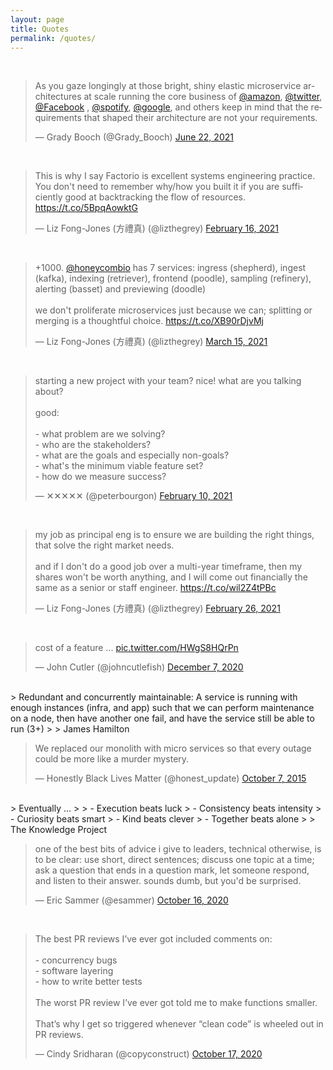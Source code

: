 ```yaml
---
layout: page
title: Quotes
permalink: /quotes/
---
```


<br>
<blockquote class="twitter-tweet"><p lang="en" dir="ltr">As you gaze longingly at those bright, shiny elastic microservice architectures at scale running the core business of <a href="https://twitter.com/amazon?ref_src=twsrc%5Etfw">@amazon</a>, <a href="https://twitter.com/Twitter?ref_src=twsrc%5Etfw">@twitter</a>, <a href="https://twitter.com/Facebook?ref_src=twsrc%5Etfw">@Facebook</a> , <a href="https://twitter.com/Spotify?ref_src=twsrc%5Etfw">@spotify</a>, <a href="https://twitter.com/Google?ref_src=twsrc%5Etfw">@google</a>, and others keep in mind that the requirements that shaped their architecture are not your requirements.</p>&mdash; Grady Booch (@Grady_Booch) <a href="https://twitter.com/Grady_Booch/status/1407269523942612996?ref_src=twsrc%5Etfw">June 22, 2021</a></blockquote> <script async src="https://platform.twitter.com/widgets.js" charset="utf-8"></script> 

<br>
<blockquote class="twitter-tweet"><p lang="en" dir="ltr">This is why I say Factorio is excellent systems engineering practice. You don&#39;t need to remember why/how you built it if you are sufficiently good at backtracking the flow of resources. <a href="https://t.co/5BpqAowktG">https://t.co/5BpqAowktG</a></p>&mdash; Liz Fong-Jones (方禮真) (@lizthegrey) <a href="https://twitter.com/lizthegrey/status/1361736400455036931?ref_src=twsrc%5Etfw">February 16, 2021</a></blockquote> <script async src="https://platform.twitter.com/widgets.js" charset="utf-8"></script>

<br>
<blockquote class="twitter-tweet"><p lang="en" dir="ltr">+1000. <a href="https://twitter.com/honeycombio?ref_src=twsrc%5Etfw">@honeycombio</a> has 7 services: ingress (shepherd), ingest (kafka), indexing (retriever), frontend (poodle), sampling (refinery), alerting (basset) and previewing (doodle)<br><br>we don&#39;t proliferate microservices just because we can; splitting or merging is a thoughtful choice. <a href="https://t.co/XB90rDjvMj">https://t.co/XB90rDjvMj</a></p>&mdash; Liz Fong-Jones (方禮真) (@lizthegrey) <a href="https://twitter.com/lizthegrey/status/1371603255239741444?ref_src=twsrc%5Etfw">March 15, 2021</a></blockquote> <script async src="https://platform.twitter.com/widgets.js" charset="utf-8"></script> 

<br>
<blockquote class="twitter-tweet"><p lang="en" dir="ltr">starting a new project with your team? nice! what are you talking about?<br><br>good:<br><br>- what problem are we solving?<br>- who are the stakeholders?<br>- what are the goals and especially non-goals?<br>- what&#39;s the minimum viable feature set?<br>- how do we measure success?</p>&mdash; ✕✕✕✕✕ (@peterbourgon) <a href="https://twitter.com/peterbourgon/status/1359568494837329920?ref_src=twsrc%5Etfw">February 10, 2021</a></blockquote> <script async src="https://platform.twitter.com/widgets.js" charset="utf-8"></script> 

<br>
<blockquote class="twitter-tweet"><p lang="en" dir="ltr">my job as principal eng is to ensure we are building the right things, that solve the right market needs.<br><br>and if I don&#39;t do a good job over a multi-year timeframe, then my shares won&#39;t be worth anything, and I will come out financially the same as a senior or staff engineer. <a href="https://t.co/wil2Z4tPBc">https://t.co/wil2Z4tPBc</a></p>&mdash; Liz Fong-Jones (方禮真) (@lizthegrey) <a href="https://twitter.com/lizthegrey/status/1365189713536032770?ref_src=twsrc%5Etfw">February 26, 2021</a></blockquote> <script async src="https://platform.twitter.com/widgets.js" charset="utf-8"></script> 

<br>
<blockquote class="twitter-tweet"><p lang="en" dir="ltr">cost of a feature ... <a href="https://t.co/HWgS8HQrPn">pic.twitter.com/HWgS8HQrPn</a></p>&mdash; John Cutler (@johncutlefish) <a href="https://twitter.com/johncutlefish/status/1335822976957247489?ref_src=twsrc%5Etfw">December 7, 2020</a></blockquote> <script async src="https://platform.twitter.com/widgets.js" charset="utf-8"></script> 

<br>
> Redundant and concurrently maintainable: A service is running with enough instances (infra, and app) such that we can perform maintenance on a node, then have another one fail, and have the service still be able to run (3+)
> 
> James Hamilton

<br>
<blockquote class="twitter-tweet"><p lang="en" dir="ltr">We replaced our monolith with micro services so that every outage could be more like a murder mystery.</p>&mdash; Honestly Black Lives Matter (@honest_update) <a href="https://twitter.com/honest_update/status/651897353889259520?ref_src=twsrc%5Etfw">October 7, 2015</a></blockquote> <script async src="https://platform.twitter.com/widgets.js" charset="utf-8"></script> 

<br>
> Eventually …
>
> - Execution beats luck
> - Consistency beats intensity
> - Curiosity beats smart
> - Kind beats clever
> - Together beats alone
>
> The Knowledge Project

<br>
<blockquote class="twitter-tweet"><p lang="en" dir="ltr">one of the best bits of advice i give to leaders, technical otherwise, is to be clear: use short, direct sentences; discuss one topic at a time; ask a question that ends in a question mark, let someone respond, and listen to their answer. sounds dumb, but you&#39;d be surprised.</p>&mdash; Eric Sammer (@esammer) <a href="https://twitter.com/esammer/status/1317227706832990209?ref_src=twsrc%5Etfw">October 16, 2020</a></blockquote> <script async src="https://platform.twitter.com/widgets.js" charset="utf-8"></script> 

<br>
<blockquote class="twitter-tweet"><p lang="en" dir="ltr">The best PR reviews I’ve ever got included comments on: <br><br>- concurrency bugs<br>- software layering<br>- how to write better tests<br><br>The worst PR review I’ve ever got told me to make functions smaller. <br><br>That’s why I get so triggered whenever “clean code” is wheeled out in PR reviews.</p>&mdash; Cindy Sridharan (@copyconstruct) <a href="https://twitter.com/copyconstruct/status/1317277666823741440?ref_src=twsrc%5Etfw">October 17, 2020</a></blockquote> <script async src="https://platform.twitter.com/widgets.js" charset="utf-8"></script> 
